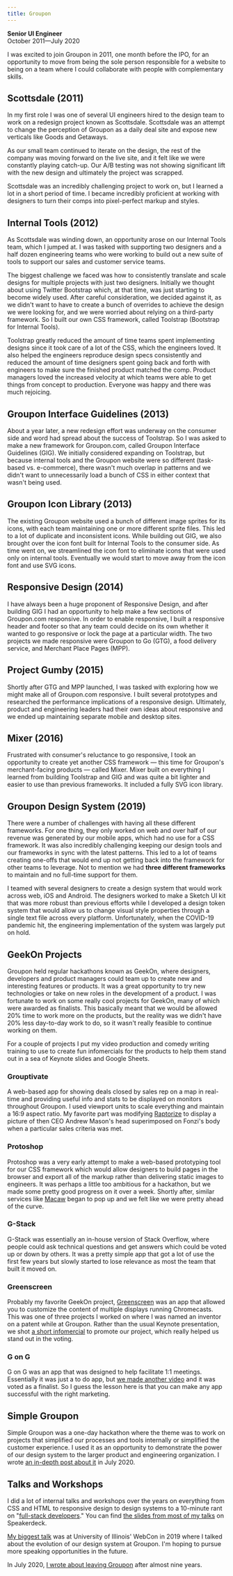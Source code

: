 ```yaml
---
title: Groupon
---
```


<article class="ma-flow ma-container-content">

**Senior UI Engineer**  
October 2011—July 2020

I was excited to join Groupon in 2011, one month before the IPO, for an opportunity to move from being the sole person responsible for a website to being on a team where I could collaborate with people with complementary skills.

## Scottsdale (2011)

In my first role I was one of several UI engineers hired to the design team to work on a redesign project known as Scottsdale. Scottsdale was an attempt to change the perception of Groupon as a daily deal site and expose new verticals like Goods and Getaways.

As our small team continued to iterate on the design, the rest of the company was moving forward on the live site, and it felt like we were constantly playing catch-up. Our A/B testing was not showing significant lift with the new design and ultimately the project was scrapped.

Scottsdale was an incredibly challenging project to work on, but I learned a lot in a short period of time. I became incredibly proficient at working with designers to turn their comps into pixel-perfect markup and styles.

## Internal Tools (2012)

As Scottsdale was winding down, an opportunity arose on our Internal Tools team, which I jumped at. I was tasked with supporting two designers and a half dozen engineering teams who were working to build out a new suite of tools to support our sales and customer service teams.

The biggest challenge we faced was how to consistently translate and scale designs for multiple projects with just two designers. Initially we thought about using Twitter Bootstrap which, at that time, was just starting to become widely used. After careful consideration, we decided against it, as we didn't want to have to create a bunch of overrides to achieve the design we were looking for, and we were worried about relying on a third-party framework. So I built our own CSS framework, called Toolstrap (Bootstrap for Internal Tools).

Toolstrap greatly reduced the amount of time teams spent implementing designs since it took care of a lot of the CSS, which the engineers loved. It also helped the engineers reproduce design specs consistently and reduced the amount of time designers spent going back and forth with engineers to make sure the finished product matched the comp. Product managers loved the increased velocity at which teams were able to get things from concept to production. Everyone was happy and there was much rejoicing.

## Groupon Interface Guidelines (2013)

About a year later, a new redesign effort was underway on the consumer side and word had spread about the success of Toolstrap. So I was asked to make a new framework for Groupon.com, called Groupon Interface Guidelines (GIG). We initially considered expanding on Toolstrap, but because internal tools and the Groupon website were so different (task-based vs. e-commerce), there wasn't much overlap in patterns and we didn't want to unnecessarily load a bunch of CSS in either context that wasn't being used.

## Groupon Icon Library (2013)

The existing Groupon website used a bunch of different image sprites for its icons, with each team maintaining one or more different sprite files. This led to a lot of duplicate and inconsistent icons. While building out GIG, we also brought over the icon font built for Internal Tools to the consumer side. As time went on, we streamlined the icon font to eliminate icons that were used only on internal tools. Eventually we would start to move away from the icon font and use SVG icons.

## Responsive Design (2014)

I have always been a huge proponent of Responsive Design, and after building GIG I had an opportunity to help make a few sections of Groupon.com responsive. In order to enable responsive, I built a responsive header and footer so that any team could decide on its own whether it wanted to go responsive or lock the page at a particular width. The two projects we made responsive were Groupon to Go (GTG), a food delivery service, and Merchant Place Pages (MPP).

## Project Gumby (2015)

Shortly after GTG and MPP launched, I was tasked with exploring how we might make all of Groupon.com responsive. I built several prototypes and researched the performance implications of a responsive design. Ultimately, product and engineering leaders had their own ideas about responsive and we ended up maintaining separate mobile and desktop sites.

## Mixer (2016)

Frustrated with consumer's reluctance to go responsive, I took an opportunity to create yet another CSS framework — this time for Groupon's merchant-facing products — called Mixer. Mixer built on everything I learned from building Toolstrap and GIG and was quite a bit lighter and easier to use than previous frameworks. It included a fully SVG icon library.

## Groupon Design System (2019)

There were a number of challenges with having all these different frameworks. For one thing, they only worked on web and over half of our revenue was generated by our mobile apps, which had no use for a CSS framework. It was also incredibly challenging keeping our design tools and our frameworks in sync with the latest patterns. This led to a lot of teams creating one-offs that would end up not getting back into the framework for other teams to leverage. Not to mention we had **three different frameworks** to maintain and no full-time support for them.

I teamed with several designers to create a design system that would work across web, iOS and Android. The designers worked to make a Sketch UI kit that was more robust than previous efforts while I developed a design token system that would allow us to change visual style properties through a single text file across every platform. Unfortunately, when the COVID-19 pandemic hit, the engineering implementation of the system was largely put on hold.

## GeekOn Projects

Groupon held regular hackathons known as GeekOn, where designers, developers and product managers could team up to create new and interesting features or products. It was a great opportunity to try new technologies or take on new roles in the development of a product. I was fortunate to work on some really cool projects for GeekOn, many of which were awarded as finalists. This basically meant that we would be allowed 20% time to work more on the products, but the reality was we didn't have 20% less day-to-day work to do, so it wasn't really feasible to continue working on them.

For a couple of projects I put my video production and comedy writing training to use to create fun infomercials for the products to help them stand out in a sea of Keynote slides and Google Sheets.

### Grouptivate

A web-based app for showing deals closed by sales rep on a map in real-time and providing useful info and stats to be displayed on monitors throughout Groupon. I used viewport units to scale everything and maintain a 16:9 aspect ratio. My favorite part was modifying [Raptorize](https://zurb.com/playground/jquery-raptorize) to display a picture of then CEO Andrew Mason's head superimposed on Fonzi's body when a particular sales criteria was met.

### Protoshop

Protoshop was a very early attempt to make a web-based prototyping tool for our CSS framework which would allow designers to build pages in the browser and export all of the markup rather than delivering static images to engineers. It was perhaps a little too ambitious for a hackathon, but we made some pretty good progress on it over a week. Shortly after, similar services like [Macaw](http://macaw.co/) began to pop up and we felt like we were pretty ahead of the curve.

### G-Stack

G-Stack was essentially an in-house version of Stack Overflow, where people could ask technical questions and get answers which could be voted up or down by others. It was a pretty simple app that got a lot of use the first few years but slowly started to lose relevance as most the team that built it moved on.

### Greenscreen

Probably my favorite GeekOn project, [Greenscreen](https://github.com/groupon/greenscreen) was an app that allowed you to customize the content of multiple displays running Chromecasts. This was one of three projects I worked on where I was named an inventor on a patent while at Groupon. Rather than the usual Keynote presentation, we shot [a short infomercial](https://vimeo.com/98705196) to promote our project, which really helped us stand out in the voting.

### G on G

G on G was an app that was designed to help facilitate 1:1 meetings. Essentially it was just a to do app, but [we made another video](https://vimeo.com/134432234) and it was voted as a finalist. So I guess the lesson here is that you can make any app successful with the right marketing.

## Simple Groupon

Simple Groupon was a one-day hackathon where the theme was to work on projects that simplified our processes and tools internally or simplified the customer experience. I used it as an opportunity to demonstrate the power of our design system to the larger product and engineering organization. I wrote [an in-depth post about it](/posts/2020-07-06-simple-groupon/) in July 2020.

## Talks and Workshops

I did a lot of internal talks and workshops over the years on everything from CSS and HTML to responsive design to design systems to a 10-minute rant on "[full-stack developers](https://fullstack.mikeaparicio.com/)." You can find [the slides from most of my talks](https://speakerdeck.com/peruvianidol) on Speakerdeck.

[My biggest talk](/webcon/) was at University of Illinois' WebCon in 2019 where I talked about the evolution of our design system at Groupon. I'm hoping to pursue more speaking opportunities in the future.

In July 2020, [I wrote about leaving Groupon](/posts/2020-07-23-goodbye-groupon/) after almost nine years.

</article>